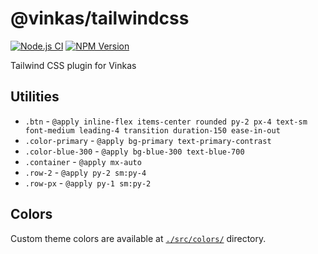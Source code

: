 # @vinkas/tailwindcss

[![Node.js CI](https://github.com/vinkashq/tailwindcss/actions/workflows/node.js.yml/badge.svg)](https://github.com/vinkashq/tailwindcss/actions/workflows/node.js.yml) [![NPM Version](https://img.shields.io/npm/v/%40vinkas%2Ftailwindcss?logo=npm&logoColor=cc3534&label=version&labelColor=ffffff&color=cc3534)](https://www.npmjs.com/package/@vinkas/tailwindcss)

Tailwind CSS plugin for Vinkas

## Utilities

- `.btn` - `@apply inline-flex items-center rounded py-2 px-4 text-sm font-medium leading-4 transition duration-150 ease-in-out`
- `.color-primary` - `@apply bg-primary text-primary-contrast`
- `.color-blue-300` - `@apply bg-blue-300 text-blue-700`
- `.container` - `@apply mx-auto`
- `.row-2` - `@apply py-2 sm:py-4`
- `.row-px` - `@apply py-1 sm:py-2`

## Colors

Custom theme colors are available at [`./src/colors/`](./src/colors/) directory.

